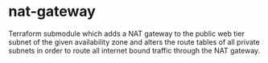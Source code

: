 # nat-gateway

Terraform submodule which adds a NAT gateway to the public web tier subnet of the given availability zone
and alters the route tables of all private subnets in order to route all 
internet bound traffic through the NAT gateway.